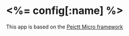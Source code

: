 # <%= config[:name] %>
This app is based on the [Peictt Micro framework](https://github.com/andela-tpeters/peictt)
